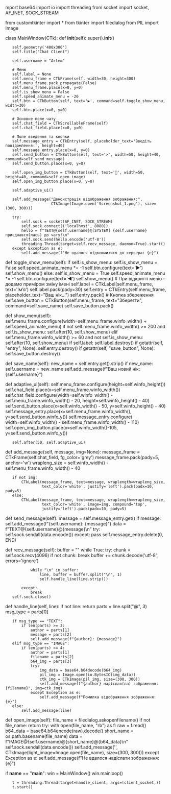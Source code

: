 mport base64
import io
import threading
from socket import socket, AF_INET, SOCK_STREAM

from customtkinter import *
from tkinter import filedialog
from PIL import Image


class MainWindow(CTk):
   def __init__(self):
       super().__init__()

       self.geometry('400x300')
       self.title("Chat Client")

       self.username = "Artem"

       # Меню
       self.label = None
       self.menu_frame = CTkFrame(self, width=30, height=300)
       self.menu_frame.pack_propagate(False)
       self.menu_frame.place(x=0, y=0)
       self.is_show_menu = False
       self.speed_animate_menu = -20
       self.btn = CTkButton(self, text='▶️', command=self.toggle_show_menu, width=30)
       self.btn.place(x=0, y=0)

       # Основне поле чату
       self.chat_field = CTkScrollableFrame(self)
       self.chat_field.place(x=0, y=0)

       # Поле введення та кнопки
       self.message_entry = CTkEntry(self, placeholder_text='Введіть повідомлення:', height=40)
       self.message_entry.place(x=0, y=0)
       self.send_button = CTkButton(self, text='>', width=50, height=40, command=self.send_message)
       self.send_button.place(x=0, y=0)

       self.open_img_button = CTkButton(self, text='📂', width=50, height=40, command=self.open_image)
       self.open_img_button.place(x=0, y=0)

       self.adaptive_ui()

       self.add_message("Демонстрація відображення зображення:",
                        CTkImage(Image.open('Screenshot_1.png'), size=(300, 300)))

       try:
           self.sock = socket(AF_INET, SOCK_STREAM)
           self.sock.connect(('localhost', 8080))
           hello = f"TEXT@{self.username}@[SYSTEM] {self.username} приєднався(лась) до чату!\n"
           self.sock.send(hello.encode('utf-8'))
           threading.Thread(target=self.recv_message, daemon=True).start()
       except Exception as e:
           self.add_message(f"Не вдалося підключитися до сервера: {e}")

   def toggle_show_menu(self):
       if self.is_show_menu:
           self.is_show_menu = False
           self.speed_animate_menu *= -1
           self.btn.configure(text='▶️')
           self.show_menu()
       else:
           self.is_show_menu = True
           self.speed_animate_menu *= -1
           self.btn.configure(text='◀️')
           self.show_menu()
           # При відкритті меню – додамо приміром зміну імені
           self.label = CTkLabel(self.menu_frame, text='Імʼя')
           self.label.pack(pady=30)
           self.entry = CTkEntry(self.menu_frame, placeholder_text="Ваш нік...")
           self.entry.pack()
           # Кнопка збереження
           self.save_button = CTkButton(self.menu_frame, text="Зберегти", command=self.save_name)
           self.save_button.pack()

   def show_menu(self):
       self.menu_frame.configure(width=self.menu_frame.winfo_width() + self.speed_animate_menu)
       if not self.menu_frame.winfo_width() >= 200 and self.is_show_menu:
           self.after(10, self.show_menu)
       elif self.menu_frame.winfo_width() >= 60 and not self.is_show_menu:
           self.after(10, self.show_menu)
           if self.label:
               self.label.destroy()
           if getattr(self, "entry", None):
               self.entry.destroy()
           if getattr(self, "save_button", None):
               self.save_button.destroy()

   def save_name(self):
       new_name = self.entry.get().strip()
       if new_name:
           self.username = new_name
           self.add_message(f"Ваш новий нік: {self.username}")

   def adaptive_ui(self):
       self.menu_frame.configure(height=self.winfo_height())
       self.chat_field.place(x=self.menu_frame.winfo_width())
       self.chat_field.configure(width=self.winfo_width() - self.menu_frame.winfo_width() - 20,
                                 height=self.winfo_height() - 40)
       self.send_button.place(x=self.winfo_width() - 50, y=self.winfo_height() - 40)
       self.message_entry.place(x=self.menu_frame.winfo_width(), y=self.send_button.winfo_y())
       self.message_entry.configure(
           width=self.winfo_width() - self.menu_frame.winfo_width() - 110)
       self.open_img_button.place(x=self.winfo_width()-105, y=self.send_button.winfo_y())

       self.after(50, self.adaptive_ui)

   def add_message(self, message, img=None):
       message_frame = CTkFrame(self.chat_field, fg_color='grey')
       message_frame.pack(pady=5, anchor='w')
       wrapleng_size = self.winfo_width() - self.menu_frame.winfo_width() - 40

       if not img:
           CTkLabel(message_frame, text=message, wraplength=wrapleng_size,
                    text_color='white', justify='left').pack(padx=10, pady=5)
       else:
           CTkLabel(message_frame, text=message, wraplength=wrapleng_size,
                    text_color='white', image=img, compound='top',
                    justify='left').pack(padx=10, pady=5)

   def send_message(self):
       message = self.message_entry.get()
       if message:
           self.add_message(f"{self.username}: {message}")
           data = f"TEXT@{self.username}@{message}\n"
           try:
               self.sock.sendall(data.encode())
           except:
               pass
       self.message_entry.delete(0, END)

   def recv_message(self):
       buffer = ""
       while True:
           try:
               chunk = self.sock.recv(4096)
               if not chunk:
                   break
               buffer += chunk.decode('utf-8', errors='ignore')

               while "\n" in buffer:
                   line, buffer = buffer.split("\n", 1)
                   self.handle_line(line.strip())

           except:
               break
       self.sock.close()

   def handle_line(self, line):
       if not line:
           return
       parts = line.split("@", 3)
       msg_type = parts[0]

       if msg_type == "TEXT":
           if len(parts) >= 3:
               author = parts[1]
               message = parts[2]
               self.add_message(f"{author}: {message}")
       elif msg_type == "IMAGE":
           if len(parts) >= 4:
               author = parts[1]
               filename = parts[2]
               b64_img = parts[3]
               try:
                   img_data = base64.b64decode(b64_img)
                   pil_img = Image.open(io.BytesIO(img_data))
                   ctk_img = CTkImage(pil_img, size=(300, 300))
                   self.add_message(f"{author} надіслав(ла) зображення: {filename}", img=ctk_img)
               except Exception as e:
                   self.add_message(f"Помилка відображення зображення: {e}")
       else:
           self.add_message(line)

   def open_image(self):
       file_name = filedialog.askopenfilename()
       if not file_name:
           return
       try:
           with open(file_name, "rb") as f:
               raw = f.read()
           b64_data = base64.b64encode(raw).decode()
           short_name = os.path.basename(file_name)
           data = f"IMAGE@{self.username}@{short_name}@{b64_data}\n"
           self.sock.sendall(data.encode())
           self.add_message('', CTkImage(light_image=Image.open(file_name), size=(300, 300)))
       except Exception as e:
           self.add_message(f"Не вдалося надіслати зображення: {e}")


if __name__ == "__main__":
   win = MainWindow()
   win.mainloop()

       t = threading.Thread(target=handle_client, args=(client_socket,))
       t.start()
